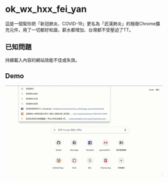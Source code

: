# ok_wx_hxx_fei_yan
這是一個幫你把「新冠肺炎、COVID-19」更名為「武漢肺炎」的極廢Chrome擴充元件，用了一切都好和諧，薪水都增加、台灣都不受壓迫了TT。

## 已知問題
持續載入內容的網站效能不佳或失效。

## Demo
![](https://github.com/goescat/ok_wx_hxx_fei_yan/blob/master/demo.gif)
